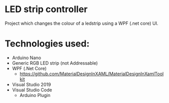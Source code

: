 # LED strip controller

Project which changes the colour of a ledstrip using a WPF (.net core) UI.

# Technologies used:
- Arduino Nano
- Generic RGB LED strip (not Addressable)
- WPF (.Net Core)
  - https://github.com/MaterialDesignInXAML/MaterialDesignInXamlToolkit
- Visual Studio 2019
- Visual Studio Code
  - Arduino Plugin

